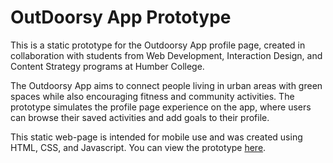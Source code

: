 # OutDoorsy App Prototype

This is a static prototype for the Outdoorsy App profile page, created in collaboration with students from Web Development, Interaction Design, and Content Strategy programs at Humber College.

The Outdoorsy App aims to connect people living in urban areas with green spaces while also encouraging fitness and community activities. The prototype simulates the profile page experience on the app, where users can browse their saved activities and add goals to their profile.

This static web-page is intended for mobile use and was created using HTML, CSS, and Javascript. You can view the prototype [here](https://michparlevliet.github.io/IXD5206-outdoorsy-app/).

